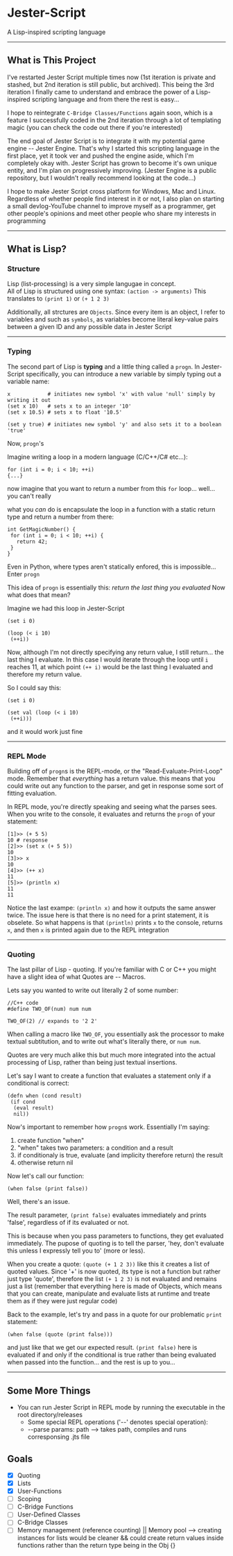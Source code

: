 # Jester-Script
 A Lisp-inspired scripting language
***

## What is This Project

I've restarted Jester Script multiple times now (1st iteration is private and stashed, but 2nd iteration is still public, but archived). This being the 3rd iteration I finally came to understand and embrace the power of a Lisp-inspired scripting language and from there the rest is easy...

I hope to reintegrate ```C-Bridge Classes/Functions``` again soon, which is a feature I successfully coded in the 2nd iteration through a lot of templating magic (you can check the code out there if you're interested)

The end goal of Jester Script is to integrate it with my potential game engine -- Jester Engine. That's why I started this scripting language in the first place, yet it took ver and pushed the engine aside, which I'm completely okay with. Jester Script has grown to become it's own unique entity, and I'm plan on progressively improving. (Jester Engine is a public repository, but I wouldn't really recommend looking at the code...)

I hope to make Jester Script cross platform for Windows, Mac and Linux. Regardless of whether people find interest in it or not, I also plan on starting a small devlog-YouTube channel to improve myself as a programmer, get other people's opinions and meet other people who share my interests in programming 
***

## What is Lisp?

### Structure
Lisp (list-processing) is a very simple langugae in concept.  
All of Lisp is structured using one syntax: ```(action -> arguments)```  This translates to ```(print 1)``` or ```(+ 1 2 3)```

Additionally, all strctures are ```Objects```. Since every item is an object, I refer to variables and such as ```symbols```, as variables become literal key-value pairs between a given ID and any possible data in Jester Script
***

### Typing
The second part of Lisp is **typing** and a little thing called a ```progn```. In Jester-Script specifically, you can introduce a new variable by simply typing out a variable name:

``` 
x            # initiates new symbol 'x' with value 'null' simply by writing it out 
(set x 10)   # sets x to an integer '10'
(set x 10.5) # sets x to float '10.5'

(set y true) # initiates new symbol 'y' and also sets it to a boolean 'true'
```

Now, ```progn```'s

Imagine writing a loop in a modern language (C/C++/C# etc...):
```
for (int i = 0; i < 10; ++i)
{...}
```

now imagine that you want to return a number from this ```for``` loop... well... you can't really

what you *can* do is encapsulate the loop in a function with a static return type and return a number from there:

```
int GetMagicNumber() {
 for (int i = 0; i < 10; ++i) {
   return 42;
 }
}
```

Even in Python, where types aren't statically enfored, this is impossible... Enter ```progn```

This idea of ```progn``` is essentially this: *return the last thing you evaluated*
Now what does that mean?

Imagine we had this loop in Jester-Script

```
(set i 0)

(loop (< i 10) 
 (++i))
```

Now, although I'm not directly specifying any return value, I still return... the last thing I evaluate. In this case I would iterate through the loop until ```i``` reaches 11, at which point ```(++ i)``` would be the last thing I evaluated and therefore my return value.

So I could say this:

```
(set i 0)

(set val (loop (< i 10) 
 (++i)))
```

and it would work just fine
***

### REPL Mode

Building off of ```progn```s is the REPL-mode, or the "Read-Evaluate-Print-Loop" mode. Remember that *everything* has a return value. this means that you could write out any function to the parser, and get in response some sort of fitting evaluation.

In REPL mode, you're directly speaking and seeing what the parses sees.
When you write to the console, it evaluates and returns the ```progn``` of your statement:

```
[1]>> (+ 5 5)
10 # response
[2]>> (set x (+ 5 5))
10
[3]>> x
10
[4]>> (++ x)
11
[5]>> (println x)
11
11
```

Notice the last exampe: ```(println x)``` and how it outputs the same answer twice. The issue here is that there is no need for a print statement, it is obselete. So what happens is that ```(println)``` prints ```x``` to the console, returns ```x```, and then ```x``` is printed again due to the REPL integration
***

### Quoting

The last pillar of Lisp - quoting. 
If you're familiar with C or C++ you might have a slight idea of what Quotes are -- Macros.

Lets say you wanted to write out literally 2 of some number:

```
//C++ code
#define TWO_OF(num) num num

TWO_OF(2) // expands to '2 2'
```

When calling a macro like ```TWO_OF```, you essentially ask the processor to make textual subtitution, and to write out what's literally there, or ```num num```.

Quotes are very much alike this but much more integrated into the actual processing of Lisp, rather than being just textual insertions.

Let's say I want to create a function that evaluates a statement only if a conditional is correct:

```
(defn when (cond result) 
 (if cond
  (eval result)
  nil))
```

Now's important to remember how ```progn```s work. Essentially I'm saying:

1) create function "when"
2) "when" takes two parameters: a condition and a result
3) if conditionaly is true, evaluate (and implicity therefore return) the result
4) otherwise return nil

Now let's call our function:

```
(when false (print false))
```
Well, there's an issue.

The result parameter, ```(print false)``` evaluates immediately and prints 'false', regardless of if its evaluated or not.

This is because when you pass parameters to functions, they get evaluated immediately. The pupose of quoting is to tell the parser, 'hey, don't evaluate this unless I expressly tell you to' (more or less).

When you create a quote: ```(quote (+ 1 2 3))``` like this it creates a list of quoted values. Since '+' is now quoted, its type is not a function but rather just type 'quote', therefore the list ```(+ 1 2 3)``` is not evaluated and remains just a list (remember that everything here is made of Objects, which means that you can create, manipulate and evaluate lists at runtime and treate them as if they were just regular code)

Back to the example, let's try and pass in a quote for our problematic ```print``` statement:

```
(when false (quote (print false)))
```

and just like that we get our expected result. ```(print false)``` here is evaluated if and only if the conditional is true rather than being evaluated when passed into the function... and the rest is up to you...
***

## Some More Things

- You can run Jester Script in REPL mode by running the executable in the root directory/releases
     - Some special REPL operations ('--' denotes special operation):
     - --parse  params: path --> takes path, compiles and runs corresponsing .jts file

## Goals

- [x] Quoting  
- [x] Lists  
- [x] User-Functions  
- [ ] Scoping  
- [ ] C-Bridge Functions  
- [ ] User-Defined Classes  
- [ ] C-Bridge Classes  
- [ ] Memory management (reference counting)  ||  Memory pool --> creating instances for lists would be cleaner && could create return values inside functions rather than the return type being in the Obj {}
